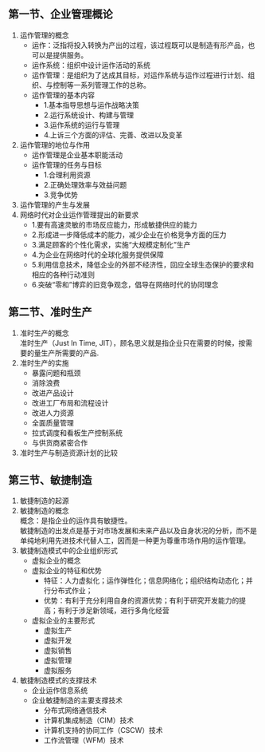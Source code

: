 

## 第一节、企业管理概论

1. 运作管理的概念
   - 运作：泛指将投入转换为产出的过程，该过程既可以是制造有形产品，也可以是提供服务。
   - 运作系统：组织中设计运作活动的系统
   - 运作管理：是组织为了达成其目标，对运作系统与运作过程进行计划、组织、与控制等一系列管理工作的总称。
   - 运作管理的基本内容
     - 1.基本指导思想与运作战略决策
     - 2.运行系统设计、构建与管理
     - 3.运作系统的运行与管理
     - 4.上诉三个方面的评估、完善、改进以及变革
2. 运作管理的地位与作用
   - 运作管理是企业基本职能活动
   - 运作管理的任务与目标
     - 1.合理利用资源
     - 2.正确处理效率与效益问题
     - 3.竞争优势
3. 运作管理的产生与发展
4. 网络时代对企业运作管理提出的新要求
   - 1.要有高速灵敏的市场反应能力，形成敏捷供应的能力
   - 2.形成进一步降低成本的能力，减少企业在价格竞争方面的压力
   - 3.满足顾客的个性化需求，实施“大规模定制化”生产
   - 4.为企业在网络时代的全球化服务提供保障
   - 5.利用信息技术，降低企业的外部不经济性，回应全球生态保护的要求和相应的各种行动准则
   - 6.突破“零和”博弈的旧竞争观念，倡导在网络时代的协同理念

## 第二节、准时生产

1. 准时生产的概念  
   准时生产（Just In Time, JIT），顾名思义就是指企业只在需要的时候，按需要的量生产所需要的产品.
2. 准时生产的实施
   - 暴露问题和瓶颈
   - 消除浪费
   - 改进产品设计
   - 改进工厂布局和流程设计
   - 改进人力资源
   - 全面质量管理
   - 拉式调度和看板生产控制系统
   - 与供货商紧密合作
3. 准时生产与制造资源计划的比较

## 第三节、敏捷制造

1. 敏捷制造的起源
2. 敏捷制造的概念  
   概念：是指企业的运作具有敏捷性。  
   敏捷制造的出发点是基于对市场发展和未来产品以及自身状况的分析，而不是单纯地利用先进技术代替人工，因而是一种更为尊重市场作用的运作管理。
3. 敏捷制造模式中的企业组织形式
   - 虚拟企业的概念
   - 虚拟企业的特征和优势
     - 特征：人力虚拟化；运作弹性化；信息网络化；组织结构动态化；并行分布式作业；
     - 优势：有利于充分利用自身的资源优势；有利于研究开发能力的提高；有利于涉足新领域，进行多角化经营
   - 虚拟企业的主要形式
     - 虚拟生产
     - 虚拟开发
     - 虚拟销售
     - 虚拟管理
     - 虚拟服务
4. 敏捷制造模式的支撑技术
   - 企业运作信息系统
   - 企业敏捷制造的主要支撑技术
     - 分布式网络通信技术
     - 计算机集成制造（CIM）技术
     - 计算机支持的协同工作（CSCW）技术
     - 工作流管理（WFM）技术
